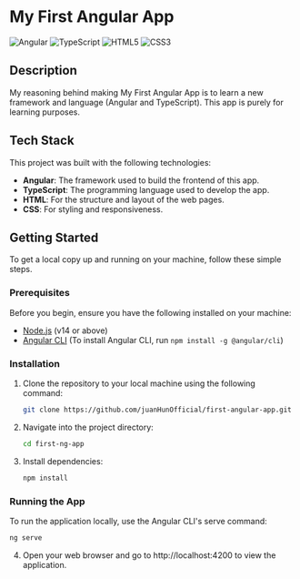 # My First Angular App

![Angular](https://img.shields.io/badge/Angular-%E2%9C%94-brightgreen?style=for-the-badge&logo=angular) ![TypeScript](https://img.shields.io/badge/TypeScript-%E2%9C%94-blue?style=for-the-badge&logo=typescript) ![HTML5](https://img.shields.io/badge/HTML5-%E2%9C%94-orange?style=for-the-badge&logo=html5) ![CSS3](https://img.shields.io/badge/CSS3-%E2%9C%94-blueviolet?style=for-the-badge&logo=css3)


## Description

My reasoning behind making My First Angular App is to learn a new framework and language (Angular and TypeScript). This app is purely for learning purposes.

## Tech Stack

This project was built with the following technologies:
- **Angular**: The framework used to build the frontend of this app.
- **TypeScript**: The programming language used to develop the app.
- **HTML**: For the structure and layout of the web pages.
- **CSS**: For styling and responsiveness.

## Getting Started

To get a local copy up and running on your machine, follow these simple steps.

### Prerequisites

Before you begin, ensure you have the following installed on your machine:
- [Node.js](https://nodejs.org/en/) (v14 or above)
- [Angular CLI](https://angular.io/cli) (To install Angular CLI, run `npm install -g @angular/cli`)

### Installation

1. Clone the repository to your local machine using the following command:

   ```bash
   git clone https://github.com/juanHunOfficial/first-angular-app.git


2. Navigate into the project directory:

   ```bash
   cd first-ng-app

3. Install dependencies: 

   ```bash
   npm install

### Running the App

To run the application locally, use the Angular CLI's serve command:

   ```bash
   ng serve
   ```

4. Open your web browser and go to http://localhost:4200 to view the application.